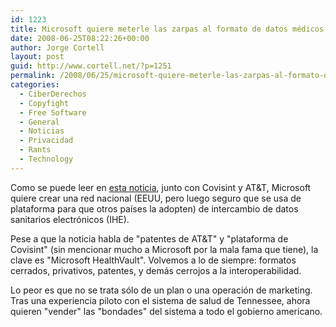 ```yaml
---
id: 1223
title: Microsoft quiere meterle las zarpas al formato de datos médicos
date: 2008-06-25T08:22:26+00:00
author: Jorge Cortell
layout: post
guid: http://www.cortell.net/?p=1251
permalink: /2008/06/25/microsoft-quiere-meterle-las-zarpas-al-formato-de-datos-medicos/
categories:
  - CiberDerechos
  - Copyfight
  - Free Software
  - General
  - Noticias
  - Privacidad
  - Rants
  - Technology
---
```

Como se puede leer en <a title="fuente Health Imaging" href="http://www.healthimaging.com/content/view/11285/89/" target="_blank">esta noticia</a>, junto con Covisint y AT&T, Microsoft quiere crear una red nacional (EEUU, pero luego seguro que se usa de plataforma para que otros países la adopten) de intercambio de datos sanitarios electrónicos (IHE).

Pese a que la noticia habla de "patentes de AT&T" y "plataforma de Covisint" (sin mencionar mucho a Microsoft por la mala fama que tiene), la clave es "Microsoft HealthVault". Volvemos a lo de siempre: formatos cerrados, privativos, patentes, y demás cerrojos a la interoperabilidad.

Lo peor es que no se trata sólo de un plan o una operación de marketing. Tras una experiencia piloto con el sistema de salud de Tennessee, ahora quieren "vender" las "bondades" del sistema a todo el gobierno americano.